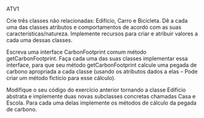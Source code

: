 ATV1

Crie três classes não relacionadas: Edifício, Carro e Bicicleta. Dê a cada uma das classes atributos e comportamentos de acordo com as suas características/natureza. Implemente recursos para criar e atribuir valores a cada uma dessas classes.

Escreva uma interface CarbonFootprint comum método getCarbonFootprint. Faça cada uma das suas classes implementar essa interface, para que seu método getCarbonFootprint calcule uma pegada de carbono apropriada a cada classe (usando os atributos dados a elas – Pode criar um método fictício para esse cálculo).

Modifique o seu código do exercício anterior tornando a classe Edifício abstrata e implemente duas novas subclasses concretas chamadas Casa e Escola. 
Para cada uma delas implemente os métodos de cálculo da pegada de carbono.
